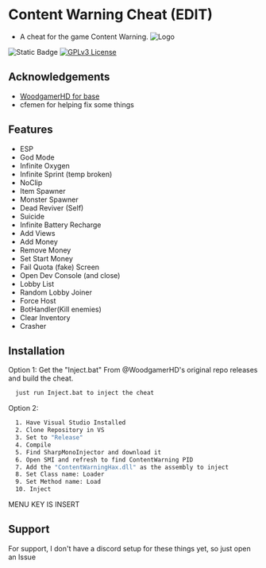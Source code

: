 
# Content Warning Cheat (EDIT)

- A cheat for the game Content Warning.
  ![Logo](https://i.imgur.com/uiVi7TI.png)
  
![Static Badge](https://img.shields.io/badge/Unity-Cheat-red?style=flat-square&logo=Unity) 
[![GPLv3 License](https://img.shields.io/badge/License-GPL%20v3-yellow.svg)](https://opensource.org/licenses/)


## Acknowledgements

 - [WoodgamerHD for base](https://github.com/WoodgamerHD/Content-Warning-Cheat)
 - cfemen for helping fix some things


## Features

- ESP
- God Mode
- Infinite Oxygen
- Infinite Sprint (temp broken)
- NoClip
- Item Spawner
- Monster Spawner
- Dead Reviver (Self)
- Suicide
- Infinite Battery Recharge
- Add Views
- Add Money
- Remove Money
- Set Start Money
- Fail Quota (fake) Screen
- Open Dev Console (and close)
- Lobby List
- Random Lobby Joiner
- Force Host
- BotHandler(Kill enemies)
- Clear Inventory
- Crasher



## Installation

Option 1:
Get the "Inject.bat" From @WoodgamerHD's original repo releases and build the cheat.
```bash
  just run Inject.bat to inject the cheat
```
Option 2: 
```bash
  1. Have Visual Studio Installed
  2. Clone Repository in VS
  3. Set to "Release"
  4. Compile
  5. Find SharpMonoInjector and download it
  6. Open SMI and refresh to find ContentWarning PID
  7. Add the "ContentWarningHax.dll" as the assembly to inject
  8. Set Class name: Loader
  9. Set Method name: Load
  10. Inject
```   

  MENU KEY IS INSERT
## Support

For support, I don't have a discord setup for these things yet, so just open an Issue 

